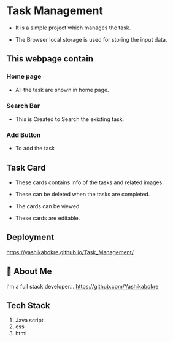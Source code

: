 
# Task Management 

- It is a simple project which manages the task.

- The Browser local storage is used for storing the input data.

## This webpage contain
### Home page 
- All the task are shown in home page.
### Search Bar
- This is Created to Search the exixting task. 
### Add Button 
- To add the task 

## Task Card 
- These cards contains info of the tasks and related images.

- These can be deleted when the tasks are completed.

- The cards can be viewed.

- These cards are editable.


## Deployment
 https://yashikabokre.github.io/Task_Management/


## 🚀 About Me
I'm a full stack developer...
https://github.com/Yashikabokre

## Tech Stack
1. Java script
2. css
3. html

